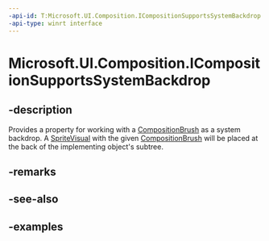```yaml
---
-api-id: T:Microsoft.UI.Composition.ICompositionSupportsSystemBackdrop
-api-type: winrt interface
---
```


# Microsoft.UI.Composition.ICompositionSupportsSystemBackdrop

<!--
public interface ICompositionSupportsSystemBackdrop
-->


## -description

Provides a property for working with a [CompositionBrush](compositionbrush.md) as a system backdrop. A [SpriteVisual](spritevisual.md) with the given [CompositionBrush](compositionbrush.md) will be placed at the back of the implementing object's subtree.

## -remarks

## -see-also

## -examples


